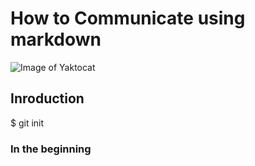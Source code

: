 # How to Communicate using markdown
![Image of Yaktocat](https://octodex.github.com/images/yaktocat.png)
## Inroduction
$ git init
### In the beginning

